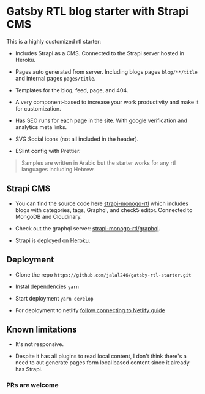 # Gatsby RTL blog starter with Strapi CMS

This is a highly customized rtl starter:

- Includes Strapi as a CMS. Connected to the Strapi server hosted in Heroku.

- Pages auto generated from server. Including blogs pages `blog/**/title` and
  internal pages `pages/title`.

- Templates for the blog, feed, page, and 404.

- A very component-based to increase your work productivity and make it for
  customization.

- Has SEO runs for each page in the site. With google verification and
  analytics meta links.

- SVG Social icons (not all included in the header).

- ESlint config with Prettier.

> Samples are written in Arabic but the starter works for any rtl languages
> including Hebrew.

## Strapi CMS

- You can find the source code here
  [strapi-monogo-rtl](https://github.com/jalal246/strapi-monogo-rtl) which
  includes blogs with categories, tags, Graphql, and check5 editor. Connected to
  MongoDB and Cloudinary.

- Check out the graphql server:
  [strapi-monogo-rtl/graphql](https://strapi-monogo-rtl.herokuapp.com/graphql).

- Strapi is deployed on [Heroku](https://strapi-monogo-rtl.herokuapp.com/).

## Deployment

- Clone the repo `https://github.com/jalal246/gatsby-rtl-starter.git`

- Instal dependencies `yarn`

- Start deployment `yarn develop`

- For deployment to netlify [follow connecting to Netlify guide](https://www.netlify.com/blog/2016/02/24/a-step-by-step-guide-gatsby-on-netlify/)

## Known limitations

- It's not responsive.

- Despite it has all plugins to read local content, I don't think there's a need
  to aut generate pages form local based content since it already has Strapi.

### PRs are welcome
